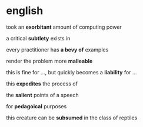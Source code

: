 # english

took an **exorbitant** amount of computing power

a critical **subtlety** exists in

every practitioner has **a bevy of** examples 

render the problem more **malleable**

this is fine for ..., but quickly becomes a **liability** for ...

this **expedites** the process of 

the **salient** points of a speech

for **pedagoical** purposes

this creature can be **subsumed** in the class of reptiles


